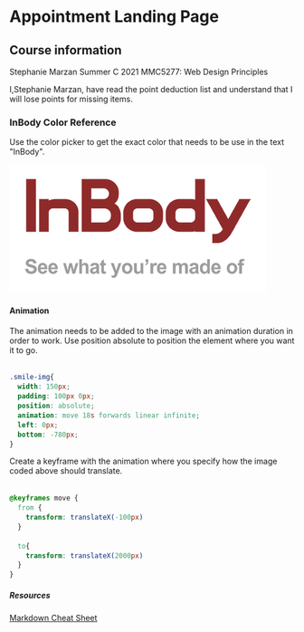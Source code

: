 # Appointment Landing Page

## Course information

Stephanie Marzan
Summer C 2021
MMC5277: Web Design Principles


I,Stephanie Marzan, have read the point deduction list and understand that I will lose points for missing items.

### InBody Color Reference

Use the color picker to get the exact color that needs to be use in the text "InBody".

![InBody Logo](images/inbody.png)

#### Animation

The animation needs to be added to the image with an animation duration in order to work. Use position absolute to position the element where you want it to go.

```css

.smile-img{
  width: 150px;
  padding: 100px 0px;
  position: absolute;
  animation: move 18s forwards linear infinite;
  left: 0px;
  bottom: -780px;
}
```
Create a keyframe with the animation where you specify how the image coded above should translate.

```css

@keyframes move {
  from {
    transform: translateX(-100px)
  }

  to{
    transform: translateX(2000px)
  }
}
```

##### Resources

[Markdown Cheat Sheet](https://github.com/adam-p/markdown-here/wiki/Markdown-Cheatsheet#headers)
